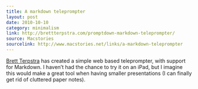 ```yaml
---
title: A markdown teleprompter
layout: post
date: 2010-10-10
category: minimalism
link: http://brettterpstra.com/promptdown-markdown-teleprompter/
source: Macstories
sourcelink: http://www.macstories.net/links/a-markdown-teleprompter
---
```



[Brett Terpstra](http://brettterpstra.com) has created a simple web based teleprompter, with support for Markdown. I haven’t had the chance to try it on an iPad, but I imagine this would make a great tool when having smaller presentations (I can finally get rid of cluttered paper notes).